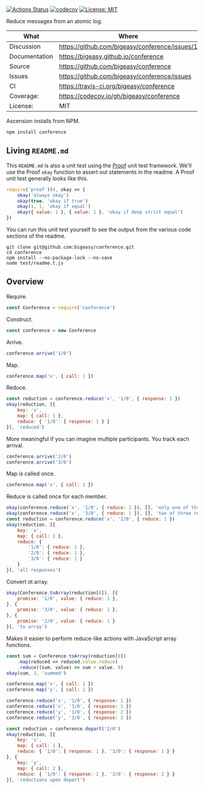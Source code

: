 [![Actions Status](https://github.com/bigeasy/conference/workflows/Node%20CI/badge.svg)](https://github.com/bigeasy/conference/actions)
[![codecov](https://codecov.io/gh/bigeasy/conference/branch/master/graph/badge.svg)](https://codecov.io/gh/bigeasy/conference)
[![License: MIT](https://img.shields.io/badge/License-MIT-yellow.svg)](https://opensource.org/licenses/MIT)

Reduce messages from an atomic log.

| What          | Where                                             |
| --- | --- |
| Discussion    | https://github.com/bigeasy/conference/issues/1    |
| Documentation | https://bigeasy.github.io/conference              |
| Source        | https://github.com/bigeasy/conference             |
| Issues        | https://github.com/bigeasy/conference/issues      |
| CI            | https://travis-ci.org/bigeasy/conference          |
| Coverage:     | https://codecov.io/gh/bigeasy/conference          |
| License:      | MIT                                               |

Ascension installs from NPM.

```
npm install conference
```

## Living `README.md`

This `README.md` is also a unit test using the
[Proof](https://github.com/bigeasy/proof) unit test framework. We'll use the
Proof `okay` function to assert out statements in the readme. A Proof unit test
generally looks like this.

```javascript
require('proof')(4, okay => {
    okay('always okay')
    okay(true, 'okay if true')
    okay(1, 1, 'okay if equal')
    okay({ value: 1 }, { value: 1 }, 'okay if deep strict equal')
})
```

You can run this unit test yourself to see the output from the various
code sections of the readme.

```text
git clone git@github.com:bigeasy/conference.git
cd conference
npm install --no-package-lock --no-save
node test/readme.t.js
```

## Overview

Require.

```javascript
const Conference = require('conference')
```

Construct.

```javascript
const conference = new Conference
```

Arrive.

```javascript
conference.arrive('1/0')
```

Map.

```javascript
conference.map('x', { call: 1 })
```

Reduce.

```javascript
const reduction = conference.reduce('x', '1/0', { response: 1 })
okay(reduction, [{
    key: 'x',
    map: { call: 1 },
    reduce: { '1/0': { response: 1 } }
}], 'reduced')
```

More meaningful if you can imagine multiple participants. You track each
arrival.

```javascript
conference.arrive('2/0')
conference.arrive('3/0')
```

Map is called once.

```javascript
conference.map('x', { call: 1 })
```

Reduce is called once for each member.

```javascript
okay(conference.reduce('x', '1/0', { reduce: 1 }), [], 'only one of three responses')
okay(conference.reduce('x', '3/0', { reduce: 1 }), [], 'two of three responses')
const reduction = conference.reduce('x', '2/0', { reduce: 1 })
okay(reduction, [{
    key: 'x',
    map: { call: 1 },
    reduce: {
        '1/0': { reduce: 1 },
        '2/0': { reduce: 1 },
        '3/0': { reduce: 1 }
    }
}], 'all responses')
```

Convert ot array.

```javascript
okay(Conference.toArray(reduction[0]), [{
    promise: '1/0', value: { reduce: 1 },
}, {
    promise: '3/0', value: { reduce: 1 },
}, {
    promise: '2/0', value: { reduce: 1 }
}], 'to array')
```

Makes it easier to perform reduce-like actions with JavaScript array functions.

```javascript
const sum = Conference.toArray(reduction[0])
    .map(reduced => reduced.value.reduce)
    .reduce((sum, value) => sum + value, 0)
okay(sum, 3, 'summed')
```

```javascript
conference.map('x', { call: 1 })
conference.map('y', { call: 2 })
```

```javascript
conference.reduce('x', '1/0', { response: 1 })
conference.reduce('x', '3/0', { response: 1 })
conference.reduce('y', '1/0', { response: 2 })
conference.reduce('y', '3/0', { response: 2 })
```

```javascript
const reduction = conference.depart('2/0')
okay(reduction, [{
    key: 'x',
    map: { call: 1 },
    reduce: { '1/0': { response: 1 }, '3/0': { response: 1 } }
}, {
    key: 'y',
    map: { call: 2 },
    reduce: { '1/0': { response: 2 }, '3/0': { response: 2 } }
}], 'reductions upon depart')
```
